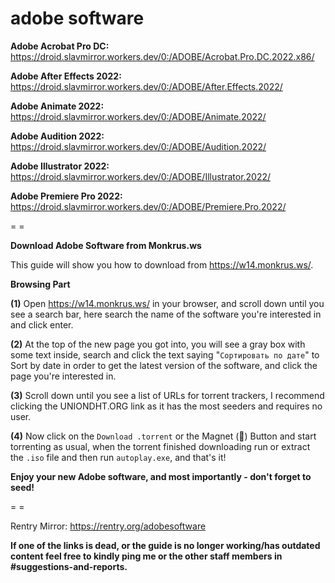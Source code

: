 # adobe software

**Adobe Acrobat Pro DC:** https://droid.slavmirror.workers.dev/0:/ADOBE/Acrobat.Pro.DC.2022.x86/

**Adobe After Effects 2022:** https://droid.slavmirror.workers.dev/0:/ADOBE/After.Effects.2022/

**Adobe Animate 2022:** https://droid.slavmirror.workers.dev/0:/ADOBE/Animate.2022/

**Adobe Audition 2022:** https://droid.slavmirror.workers.dev/0:/ADOBE/Audition.2022/

**Adobe Illustrator 2022:** https://droid.slavmirror.workers.dev/0:/ADOBE/Illustrator.2022/

**Adobe Premiere Pro 2022:** https://droid.slavmirror.workers.dev/0:/ADOBE/Premiere.Pro.2022/

= =

**Download Adobe Software from Monkrus.ws**

This guide will show you how to download from <https://w14.monkrus.ws/>.

**Browsing Part**

**(1)** Open <https://w14.monkrus.ws/> in your browser, and scroll down until you see a search bar, here search the name of the software you're interested in and click enter.

**(2)** At the top of the new page you got into, you will see a gray box with some text inside, search and click the text saying "`Сортировать по дате`" to Sort by date in order to get the latest version of the software, and click the page you're interested in.

**(3)** Scroll down until you see a list of URLs for torrent trackers, I recommend clicking the UNIONDHT.ORG link as it has the most seeders and requires no user.

**(4)** Now click on the `Download .torrent` or the Magnet (🧲) Button and start torrenting as usual, when the torrent finished downloading run or extract the `.iso` file and then run `autoplay.exe`, and that's it!

**Enjoy your new Adobe software, and most importantly - don't forget to seed!**

= =

Rentry Mirror: <https://rentry.org/adobesoftware>

**If one of the links is dead, or the guide is no longer working/has outdated content feel free to kindly ping me or the other staff members in #suggestions-and-reports.**